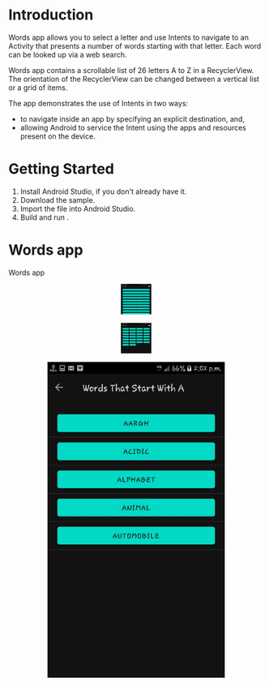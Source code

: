 # Introduction
Words app allows you to select a letter and use Intents to navigate to an Activity that
presents a number of words starting with that letter. Each word can be looked up via a web search.

Words app contains a scrollable list of 26 letters A to Z in a RecyclerView. The orientation
of the RecyclerView can be changed between a vertical list or a grid of items.

The app demonstrates the use of Intents in two ways:
* to navigate inside an app by specifying an explicit destination, and,
* allowing Android to service the Intent using the apps and resources present on the device.

# Getting Started
1. Install Android Studio, if you don't already have it.
2. Download the sample.
3. Import the file into Android Studio.
4. Build and run .

# Words app
Words app
<p align="center">
  <img src="https://github.com/sourabhkumar47/Words-App-2/blob/master/Screenshots/1.jpeg    " height="60" width="60"title="image 1">
</p>

<p align="center">
  <img src="https://github.com/sourabhkumar47/Words-App-2/blob/master/Screenshots/3.jpeg" height="60" width="60" title="image 2">
</p>

<p align="center">
  <img src="https://github.com/sourabhkumar47/Words-App-2/blob/master/Screenshots/2.jpeg" width="350" title="image 3">
</p>

